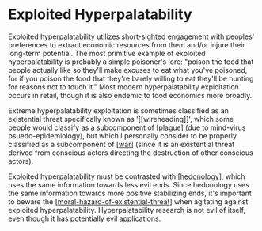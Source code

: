 # Exploited Hyperpalatability

Exploited hyperpalatability utilizes short-sighted engagement with peoples' preferences to extract economic resources from them and/or injure their long-term potential.  The most primitive example of exploited hyperpalatability is probably a simple poisoner's lore: "poison the food that people actually like so they'll make excuses to eat what you've poisoned, for if you poison the food that they're barely willing to eat they'll be hunting for reasons not to touch it."  Most modern hyperpalatability exploitation occurs in retail, though it is also endemic to food economics more broadly.

Extreme hyperpalatability exploitation is sometimes classified as an existential threat specifically known as '[[wireheading]]', which some people would classify as a subcomponent of [[plague]] (due to mind-virus psuedo-epidemiology), but which I personally consider to be properly classified as a subcomponent of [[war]] (since it is an existential threat derived from conscious actors directing the destruction of other conscious actors).

Exploited hyperpalatability must be contrasted with [[hedonology]], which uses the same information towards less evil ends.  Since hedonology uses the same information towards more positive stabilizing ends, it's important to beware the [[moral-hazard-of-existential-threat]] when agitating against exploited hyperpalatability.  Hyperpalatability research is not evil of itself, even though it has potentially evil applications.



[//begin]: # "Autogenerated link references for markdown compatibility"
[plague]: plague "Plague"
[war]: war "War"
[hedonology]: hedonology "Hedonology"
[moral-hazard-of-existential-threat]: moral-hazard-of-existential-threat "Moral Hazard of Existential Threat"
[//end]: # "Autogenerated link references"